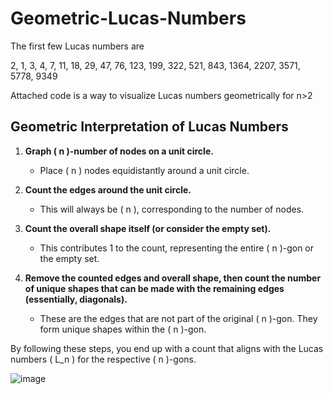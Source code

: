 # Geometric-Lucas-Numbers
The first few Lucas numbers are

2, 1, 3, 4, 7, 11, 18, 29, 47, 76, 123, 199, 322, 521, 843, 1364, 2207, 3571, 5778, 9349

Attached code is a way to visualize Lucas numbers geometrically for n>2


## Geometric Interpretation of Lucas Numbers

1. **Graph \( n \)-number of nodes on a unit circle.**
    - Place \( n \) nodes equidistantly around a unit circle.

2. **Count the edges around the unit circle.**
    - This will always be \( n \), corresponding to the number of nodes.

3. **Count the overall shape itself (or consider the empty set).**
    - This contributes 1 to the count, representing the entire \( n \)-gon or the empty set.

4. **Remove the counted edges and overall shape, then count the number of unique shapes that can be made with the remaining edges (essentially, diagonals).**
    - These are the edges that are not part of the original \( n \)-gon. They form unique shapes within the \( n \)-gon.

By following these steps, you end up with a count that aligns with the Lucas numbers \( L_n \) for the respective \( n \)-gons.

![image](https://github.com/jconorgrogan/Geometric-Lucas-Numbers/assets/130090573/087de08e-0f88-4f7b-8d25-371230cba8df)
